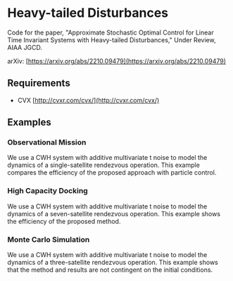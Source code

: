 # Heavy-tailed Disturbances
Code for the paper, "Approximate Stochastic Optimal Control for Linear Time Invariant Systems with Heavy-tailed Disturbances," Under Review, AIAA JGCD.

arXiv: [https://arxiv.org/abs/2210.09479](https://arxiv.org/abs/2210.09479)

## Requirements
* CVX [http://cvxr.com/cvx/](http://cvxr.com/cvx/)

## Examples
### Observational Mission
We use a CWH system with additive multivariate t noise to model the dynamics of a single-satellite rendezvous operation. This example compares the efficiency of the proposed approach with particle control.

### High Capacity Docking
We use a CWH system with additive multivariate t noise to model the dynamics of a seven-satellite rendezvous operation. This example shows the efficiency of the proposed method.

### Monte Carlo Simulation
We use a CWH system with additive multivariate t noise to model the dynamics of a three-satellite rendezvous operation. This example shows that the method and results are not contingent on the initial conditions.
